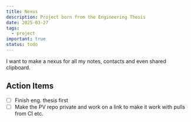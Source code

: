 ```yaml
---
title: Nexus
description: Project born from the Engineering Thesis
date: 2025-03-27
tags:
  - project
important: true
status: todo
---
```


I want to make a nexus for all my notes, contacts and even shared clipboard.

## Action Items

- [ ] Finish eng. thesis first
- [ ] Make the PV repo private and work on a link to make it work with pulls from CI etc.
